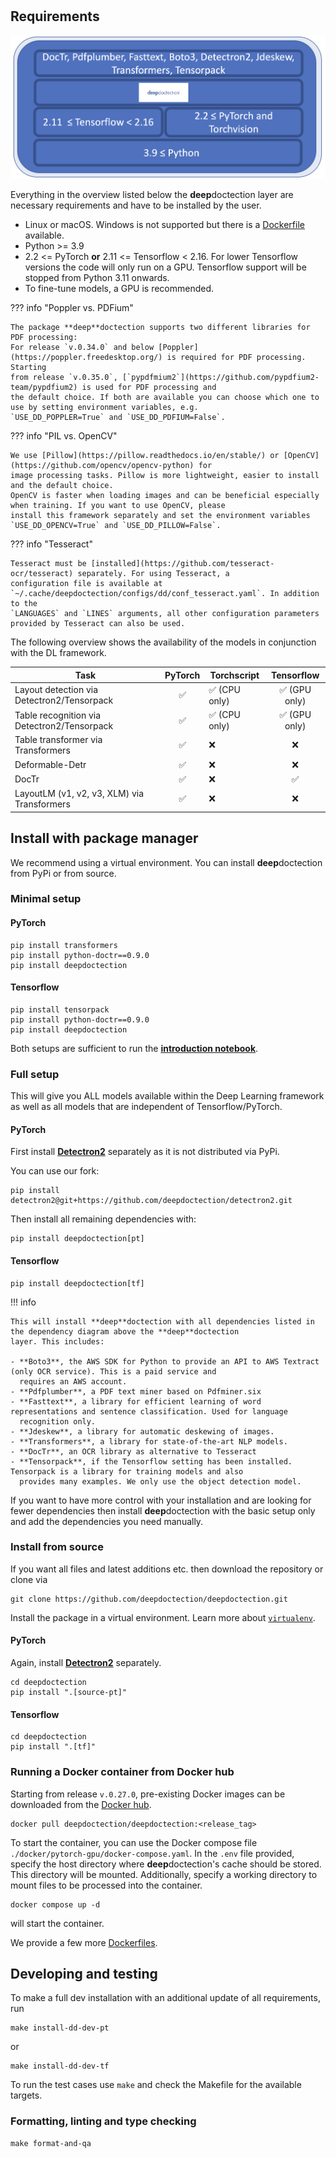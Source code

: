# 


## Requirements

![](./tutorials/_imgs/install_01.png)

Everything in the overview listed below the **deep**doctection layer are necessary requirements and have to be installed 
by the user.

- Linux or macOS. Windows is not supported but there is a [Dockerfile](https://github.com/deepdoctection/deepdoctection/tree/master/docker/pytorch-cpu-jupyter) available.
- Python >= 3.9
- 2.2 <= PyTorch  **or** 2.11 <= Tensorflow < 2.16. For lower Tensorflow versions the code will only run on a GPU. 
  Tensorflow support will be stopped from Python 3.11 onwards.
- To fine-tune models, a GPU is recommended.

??? info "Poppler vs. PDFium"

    The package **deep**doctection supports two different libraries for PDF processing:
    For release `v.0.34.0` and below [Poppler](https://poppler.freedesktop.org/) is required for PDF processing. Starting 
    from release `v.0.35.0`, [`pypdfmium2`](https://github.com/pypdfium2-team/pypdfium2) is used for PDF processing and 
    the default choice. If both are available you can choose which one to use by setting environment variables, e.g. 
    `USE_DD_POPPLER=True` and `USE_DD_PDFIUM=False`.

??? info "PIL vs. OpenCV"

    We use [Pillow](https://pillow.readthedocs.io/en/stable/) or [OpenCV](https://github.com/opencv/opencv-python) for 
    image processing tasks. Pillow is more lightweight, easier to install and the default choice. 
    OpenCV is faster when loading images and can be beneficial especially when training. If you want to use OpenCV, please
    install this framework separately and set the environment variables `USE_DD_OPENCV=True` and `USE_DD_PILLOW=False`. 


??? info "Tesseract"

    Tesseract must be [installed](https://github.com/tesseract-ocr/tesseract) separately. For using Tesseract, a 
    configuration file is available at `~/.cache/deepdoctection/configs/dd/conf_tesseract.yaml`. In addition to the 
    `LANGUAGES` and `LINES` arguments, all other configuration parameters provided by Tesseract can also be used.


The following overview shows the availability of the models in conjunction with the DL framework.

| Task                                        | PyTorch | Torchscript    |  Tensorflow  |
|---------------------------------------------|:-------:|----------------|:------------:|
| Layout detection via Detectron2/Tensorpack  |    ✅    | ✅ (CPU only)   | ✅ (GPU only) |
| Table recognition via Detectron2/Tensorpack |    ✅    | ✅ (CPU only)   | ✅ (GPU only) |
| Table transformer via Transformers          |    ✅    | ❌              |      ❌       |
| Deformable-Detr                             |    ✅    | ❌              |      ❌       |
| DocTr                                       |    ✅    | ❌              |      ✅       |
| LayoutLM (v1, v2, v3, XLM) via Transformers |    ✅    | ❌              |      ❌       |


## Install with package manager

We recommend using a virtual environment. You can install **deep**doctection from PyPi or from source. 

### Minimal setup

#### PyTorch

```
pip install transformers
pip install python-doctr==0.9.0
pip install deepdoctection
```

#### Tensorflow

```
pip install tensorpack
pip install python-doctr==0.9.0
pip install deepdoctection
```

Both setups are sufficient to run the [**introduction notebook**](https://github.com/deepdoctection/notebooks/blob/main/Get_Started.ipynb). 

### Full setup

This will give you ALL models available within the Deep Learning framework as well as all models
that are independent of Tensorflow/PyTorch.

#### PyTorch 

First install [**Detectron2**](https://detectron2.readthedocs.io/en/latest/tutorials/install.html) separately as it 
is not distributed via PyPi.

You can use our fork:

```
pip install detectron2@git+https://github.com/deepdoctection/detectron2.git
```

Then install all remaining dependencies with:

```
pip install deepdoctection[pt]
```

#### Tensorflow

```
pip install deepdoctection[tf]
```

!!! info 

    This will install **deep**doctection with all dependencies listed in the dependency diagram above the **deep**doctection 
    layer. This includes:

    - **Boto3**, the AWS SDK for Python to provide an API to AWS Textract (only OCR service). This is a paid service and 
      requires an AWS account.
    - **Pdfplumber**, a PDF text miner based on Pdfminer.six
    - **Fasttext**, a library for efficient learning of word representations and sentence classification. Used for language
      recognition only.
    - **Jdeskew**, a library for automatic deskewing of images.
    - **Transformers**, a library for state-of-the-art NLP models. 
    - **DocTr**, an OCR library as alternative to Tesseract
    - **Tensorpack**, if the Tensorflow setting has been installed. Tensorpack is a library for training models and also 
      provides many examples. We only use the object detection model.


If you want to have more control with your installation and are looking for fewer dependencies then 
install **deep**doctection with the basic setup only and add the dependencies you need manually.


### Install from source

If you want all files and latest additions etc. then download the repository or clone via

```
git clone https://github.com/deepdoctection/deepdoctection.git
```

Install the package in a virtual environment. Learn more about [`virtualenv`](https://docs.python.org/3/tutorial/venv.html). 


#### PyTorch

Again, install [**Detectron2**](https://detectron2.readthedocs.io/en/latest/tutorials/install.html) separately.

```
cd deepdoctection
pip install ".[source-pt]"
```

#### Tensorflow

```
cd deepdoctection 
pip install ".[tf]"
```


### Running a Docker container from Docker hub

Starting from release `v.0.27.0`, pre-existing Docker images can be downloaded from the [Docker hub](https://hub.docker.com/r/deepdoctection/deepdoctection).

```
docker pull deepdoctection/deepdoctection:<release_tag> 
```

To start the container, you can use the Docker compose file `./docker/pytorch-gpu/docker-compose.yaml`. 
In the `.env` file provided, specify the host directory where **deep**doctection's cache should be stored. 
This directory will be mounted. Additionally, specify a working directory to mount files to be processed into the 
container.

```
docker compose up -d
```

will start the container.

We provide a few more [Dockerfiles](https://github.com/deepdoctection/deepdoctection/tree/master/docker).


## Developing and testing

To make a full dev installation with an additional update of all requirements, run 


```
make install-dd-dev-pt
```

or 

```
make install-dd-dev-tf
```

To run the test cases use `make` and check the Makefile for the available targets.


### Formatting, linting and type checking

```
make format-and-qa
```

